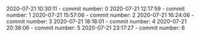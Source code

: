 2020-07-21 10:30:11 - commit number: 0
2020-07-21 12:17:59 - commit number: 1
2020-07-21 15:57:06 - commit number: 2
2020-07-21 16:24:06 - commit number: 3
2020-07-21 18:18:01 - commit number: 4
2020-07-21 20:38:06 - commit number: 5
2020-07-21 23:17:27 - commit number: 6
